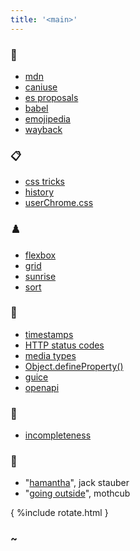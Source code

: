 ```yaml
---
title: '<main>'
---
```


### 💖
- [mdn](https://developer.mozilla.org)
- [caniuse](https://caniuse.com)
- [es proposals](https://github.com/tc39/proposals)
- [babel](https://babeljs.io/repl/)
- [emojipedia](https://emojipedia.org)
- [wayback](https://web.archive.org/)

### 📋
- [css tricks](https://css-tricks.com/)
- [history](https://diveintohtml5.info/history.html)
- [userChrome.css](https://www.userchrome.org/what-is-userchrome-css.html)

### ♟️
- [flexbox](https://flexboxfroggy.com/)
- [grid](https://cssgridgarden.com/)
- [sunrise](https://codepen.io/davidkpiano/pen/VmMWZW)
- [sort](https://imgur.com/gallery/GD5gi)

### 🤖
- [timestamps](https://xml2rfc.tools.ietf.org/public/rfc/html/rfc3339.html#anchor14)
- [HTTP status codes](https://tools.ietf.org/html/rfc7231#section-6)
- [media types](https://www.iana.org/assignments/media-types/media-types.xhtml)
- [Object.defineProperty()](http://2ality.com/2012/08/property-definition-assignment.html)
- [guice](https://github.com/google/guice/wiki/BindingResolution)
- [openapi](https://swagger.io/specification/)

### 💭
- [incompleteness](https://en.wikipedia.org/wiki/G%C3%B6del%27s_incompleteness_theorems)

### 🎵
- "[hamantha](https://www.youtube.com/watch?v=pOljw0z5asI)", jack stauber
- "[going outside](https://www.youtube.com/watch?v=ONALSgxYq7k)", mothcub

{ %include rotate.html }

### ~
